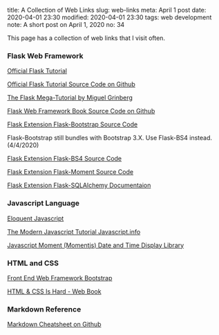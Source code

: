 title: A Collection of Web Links
slug: web-links
meta: April 1 post 
date: 2020-04-01 23:30
modified: 2020-04-01 23:30
tags: web development
note: A short post on April 1, 2020
no: 34

This page has a collection of web links that I visit often. 

### Flask Web Framework

[Official Flask Tutorial](https://flask.palletsprojects.com/en/1.1.x/tutorial/)

[Official Flask Tutorial Source Code on Github](https://github.com/pallets/flask/tree/master/examples/tutorial)

[The Flask Mega-Tutorial by Miguel Grinberg](https://blog.miguelgrinberg.com/post/the-flask-mega-tutorial-part-i-hello-world)

[Flask Web Framework Book Source Code on Github](https://github.com/miguelgrinberg/flasky)

[Flask Extension Flask-Bootstrap Source Code](https://github.com/mbr/flask-bootstrap)

<p class="pl-3">Flask-Bootstrap still bundles with Bootstrap 3.X.  Use Flask-BS4 instead. (4/4/2020)</p>

[Flask Extension Flask-BS4 Source Code](https://github.com/hfilimonescu/flask-bs4)

[Flask Extension Flask-Moment Source Code](https://github.com/miguelgrinberg/Flask-Moment)

[Flask Extension Flask-SQLAlchemy Documentaion](https://flask-sqlalchemy.palletsprojects.com/en/2.x/)


### Javascript Language

[Eloquent Javascript](https://eloquentjavascript.net/)

[The Modern Javascript Tutorial Javascript.info](https://javascript.info/)

[Javascript Moment (Momentjs) Date and Time Display Library](https://momentjs.com/)


### HTML and CSS

[Front End Web Framework Bootstrap](https://getbootstrap.com/)

[HTML & CSS Is Hard - Web Book](https://www.internetingishard.com/html-and-css/)


### Markdown Reference

[Markdown Cheatsheet on Github](https://github.com/adam-p/markdown-here/wiki/Markdown-Cheatsheet)








